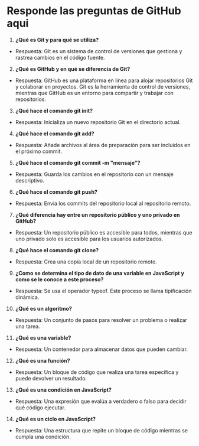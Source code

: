 # Responde las preguntas de GitHub aqui

1. **¿Qué es Git y para qué se utiliza?**
- Respuesta: Git es un sistema de control de versiones que gestiona y rastrea cambios en el código fuente.

2. **¿Qué es GitHub y en qué se diferencia de Git?**
- Respuesta: GitHub es una plataforma en línea para alojar repositorios Git y colaborar en proyectos. 
Git es la herramienta de control de versiones, mientras que GitHub es un entorno para compartir y trabajar con repositorios.

3. **¿Qué hace el comando git init?**
- Respuesta: Inicializa un nuevo repositorio Git en el directorio actual.

4. **¿Qué hace el comando git add?**
- Respuesta:  Añade archivos al área de preparación para ser incluidos en el próximo commit.

5. **¿Qué hace el comando git commit -m "mensaje"?**
- Respuesta: Guarda los cambios en el repositorio con un mensaje descriptivo.

6. **¿Qué hace el comando git push?**
- Respuesta: Envía los commits del repositorio local al repositorio remoto.

7. **¿Qué diferencia hay entre un repositorio público y uno privado en GitHub?**
- Respuesta: Un repositorio público es accesible para todos, mientras que uno privado solo es accesible para los usuarios autorizados.

8. **¿Qué hace el comando git clone?**
- Respuesta: Crea una copia local de un repositorio remoto.

9. **¿Como se determina el tipo de dato de una variable en JavaScript y como se le conoce a este proceso?**
- Respuesta: Se usa el operador typeof. Este proceso se llama tipificación dinámica.

10. **¿Qué es un algoritmo?**
- Respuesta: Un conjunto de pasos para resolver un problema o realizar una tarea.

11. **¿Qué es una variable?**
- Respuesta: Un contenedor para almacenar datos que pueden cambiar.

12. **¿Qué es una función?**
- Respuesta: Un bloque de código que realiza una tarea específica y puede devolver un resultado.

13. **¿Qué es una condición en JavaScript?**
- Respuesta: Una expresión que evalúa a verdadero o falso para decidir qué código ejecutar.

14. **¿Qué es un ciclo en JavaScript?**
- Respuesta: Una estructura que repite un bloque de código mientras se cumpla una condición.